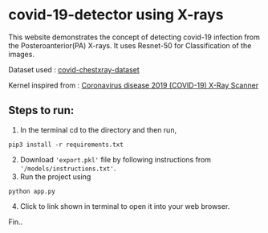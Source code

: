 # covid-19-detector using X-rays

This website demonstrates the concept of detecting covid-19 infection from the Posteroanterior(PA) X-rays. It uses Resnet-50 for Classification of the images.

Dataset used : [covid-chestxray-dataset](https://github.com/ieee8023/covid-chestxray-dataset)

Kernel inspired from : [Coronavirus disease 2019 (COVID-19) X-Ray Scanner](https://github.com/ajsanjoaquin/COVID-19-Scanner)

## Steps to run:
1. In the terminal cd to the directory and then run, 
```
pip3 install -r requirements.txt
```
2. Download ```'export.pkl'``` file by following instructions from ```'/models/instructions.txt'```.
3. Run the project using
```
python app.py
```
4. Click to link shown in terminal to open it into your web browser.

Fin..
